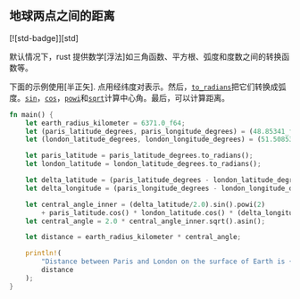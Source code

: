 ## 地球两点之间的距离

[![std-badge]][std]

默认情况下，rust 提供数学[浮法]如三角函数、平方根、弧度和度数之间的转换函数等。

下面的示例使用[半正矢]. 点用经纬度对表示。然后，[`to_radians`]把它们转换成弧度。[`sin`]，[`cos`]，[`powi`]和[`sqrt`]计算中心角。最后，可以计算距离。

```rust
fn main() {
    let earth_radius_kilometer = 6371.0_f64;
    let (paris_latitude_degrees, paris_longitude_degrees) = (48.85341_f64, -2.34880_f64);
    let (london_latitude_degrees, london_longitude_degrees) = (51.50853_f64, -0.12574_f64);

    let paris_latitude = paris_latitude_degrees.to_radians();
    let london_latitude = london_latitude_degrees.to_radians();

    let delta_latitude = (paris_latitude_degrees - london_latitude_degrees).to_radians();
    let delta_longitude = (paris_longitude_degrees - london_longitude_degrees).to_radians();

    let central_angle_inner = (delta_latitude/2.0).sin().powi(2)
        + paris_latitude.cos() * london_latitude.cos() * (delta_longitude/2.0).sin().powi(2);
    let central_angle = 2.0 * central_angle_inner.sqrt().asin();

    let distance = earth_radius_kilometer * central_angle;

    println!(
        "Distance between Paris and London on the surface of Earth is {:.1} kilometers",
        distance
    );
}
```

[float methods]: https://doc.rust-lang.org/std/primitive.f64.html#methods
[`to_radians`]: https://doc.rust-lang.org/std/primitive.f64.html#method.to_radians
[`sin`]: https://doc.rust-lang.org/std/primitive.f64.html#method.sin
[`cos`]: https://doc.rust-lang.org/std/primitive.f64.html#method.cos
[`powi`]: https://doc.rust-lang.org/std/primitive.f64.html#method.powi
[`sqrt`]: https://doc.rust-lang.org/std/primitive.f64.html#method.sqrt
[haversine formula]: https://en.wikipedia.org/wiki/Haversine_formula
